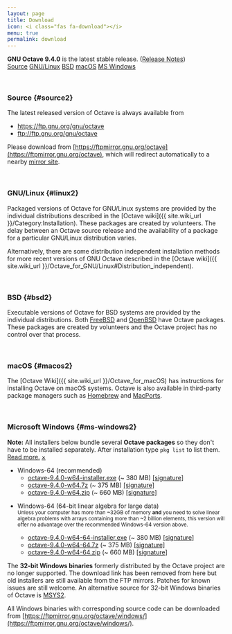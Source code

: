 ```yaml
---
layout: page
title: Download
icon: <i class="fas fa-download"></i>
menu: true
permalink: download
---
```


<div class="primary callout">
  <i class="fas fa-info-circle" style="color:#1779ba;"></i>
  <strong>GNU Octave 9.4.0</strong> is the latest stable release.
  (<a href="{{ "/NEWS-9.html" | relative_url }}">Release Notes</a>)
</div>

<div class="button-group large expanded stacked-for-small">
  <a class="button" href="#source"><i class="fas fa-code"></i> Source</a>
  <a class="button" href="#linux"><i class="fab fa-linux"></i> GNU/Linux</a>
  <a class="button" href="#bsd"><i class="fab fa-freebsd"></i> BSD</a>
  <a class="button" href="#macos"><i class="fab fa-apple"></i> macOS</a>
  <a class="button" href="#ms-windows"><i class="fab fa-windows"></i> MS Windows</a>
</div>


<p id="source">&nbsp;</p>

### <i class="fas fa-code"></i> Source {#source2}

The latest released version of Octave is always available from

- https://ftp.gnu.org/gnu/octave
- ftp://ftp.gnu.org/gnu/octave

Please download from
[https://ftpmirror.gnu.org/octave](https://ftpmirror.gnu.org/octave),
which will redirect automatically to a nearby
[mirror site](https://www.gnu.org/order/ftp.html).


<p id="linux">&nbsp;</p>

### <i class="fab fa-linux"></i> GNU/Linux {#linux2}

Packaged versions of Octave for GNU/Linux systems are provided by the
individual distributions described in the
[Octave wiki]({{ site.wiki_url }}/Category:Installation).
These packages are created by volunteers.
The delay between an Octave source release and the availability of a package
for a particular GNU/Linux distribution varies.

Alternatively,
there are some distribution independent installation methods for more recent
versions of GNU Octave described in the
[Octave wiki]({{ site.wiki_url }}/Octave_for_GNU/Linux#Distribution_independent).


<p id="bsd">&nbsp;</p>

### <i class="fab fa-freebsd"></i> BSD {#bsd2}

Executable versions of Octave for BSD systems are provided by the individual
distributions.
Both [FreeBSD](https://www.freebsd.org/) and [OpenBSD](https://www.openbsd.org/)
have Octave packages.
These packages are created by volunteers and the Octave project has no control
over that process.


<p id="macos">&nbsp;</p>

### <i class="fab fa-apple"></i> macOS {#macos2}

The [Octave Wiki]({{ site.wiki_url }}/Octave_for_macOS) has instructions for
installing Octave on macOS systems.
Octave is also available in third-party package managers such as
[Homebrew](https://brew.sh/) and [MacPorts](https://www.macports.org).


<p id="ms-windows">&nbsp;</p>

### <i class="fab fa-windows"></i> Microsoft Windows {#ms-windows2}

<div class="primary callout small" data-closable>
<b>Note:</b> All installers below bundle several <b>Octave packages</b>
so they don't have to be installed separately.
After installation type <code>pkg list</code> to list them.<br>
<a href="{{ site.wiki_url }}/Octave_for_Microsoft_Windows">Read more.</a>
<a href="#ms-windows" class="close-button" aria-label="Dismiss alert" type="button" data-close>
  <span aria-hidden="true">&times;</span>
</a>
</div>

- Windows-64 (recommended)
  - [octave-9.4.0-w64-installer.exe](https://ftpmirror.gnu.org/octave/windows/octave-9.4.0-w64-installer.exe)
    (~ 380 MB)
    [[signature]](https://ftpmirror.gnu.org/octave/windows/octave-9.4.0-w64-installer.exe.sig)
  - [octave-9.4.0-w64.7z](https://ftpmirror.gnu.org/octave/windows/octave-9.4.0-w64.7z)
    (~ 375 MB)
    [[signature]](https://ftpmirror.gnu.org/octave/windows/octave-9.4.0-w64.7z.sig)
  - [octave-9.4.0-w64.zip](https://ftpmirror.gnu.org/octave/windows/octave-9.4.0-w64.zip)
    (~ 660 MB)
    [[signature]](https://ftpmirror.gnu.org/octave/windows/octave-9.4.0-w64.zip.sig)

<p></p>

- Windows-64 (64-bit linear algebra for large data)
  <br><small>
  Unless your computer has more than ~32GB of memory
  <strong>and</strong> you need to solve linear algebra problems
  with arrays containing more than ~2 billion elements, this
  version will offer no advantage over the recommended Windows-64
  version above.
  </small>

  - [octave-9.4.0-w64-64-installer.exe](https://ftpmirror.gnu.org/octave/windows/octave-9.4.0-w64-64-installer.exe)
    (~ 380 MB)
    [[signature]](https://ftpmirror.gnu.org/octave/windows/octave-9.4.0-w64-64-installer.exe.sig)
  - [octave-9.4.0-w64-64.7z](https://ftpmirror.gnu.org/octave/windows/octave-9.4.0-w64-64.7z)
    (~ 375 MB)
    [[signature]](https://ftpmirror.gnu.org/octave/windows/octave-9.4.0-w64-64.7z.sig)
  - [octave-9.4.0-w64-64.zip](https://ftpmirror.gnu.org/octave/windows/octave-9.4.0-w64-64.zip)
    (~ 660 MB)
    [[signature]](https://ftpmirror.gnu.org/octave/windows/octave-9.4.0-w64-64.zip.sig)

<p></p>

The **32-bit Windows binaries** formerly distributed by the Octave project are no longer supported.
The download link has been removed from here but old installers are still available from the FTP mirrors.
Patches for known issues are still welcome.
An alternative source for 32-bit Windows binaries of Octave is
[MSYS2](https://wiki.octave.org/Octave_for_Microsoft_Windows#GNU_Octave_in_MSYS2).

All Windows binaries with corresponding source code can be downloaded from
[https://ftpmirror.gnu.org/octave/windows/](https://ftpmirror.gnu.org/octave/windows/).
